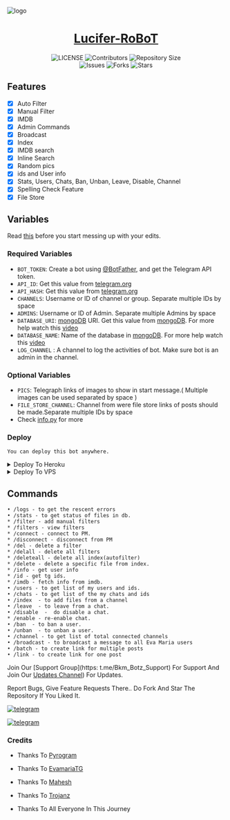 ![logo](https://github.com/Mr-BKM/Lucifer-RoBoT/assets/135838870/53de409e-6b3a-46f6-a21f-904eee2543c2)

<h1 align="center">
<a href="https://telegram.dog/LuciferFilter_Robot">Lucifer-RoBoT</a>
</h1>

<p align="center">
    <img src="https://img.shields.io/github/license/Mr-BKM/Lucifer-RoBoT?style=for-the-badge&logo=appveyor" alt="LICENSE">
    <img src="https://img.shields.io/github/contributors/Mr-BKM/Lucifer-RoBoT?style=for-the-badge&logo=appveyor" alt="Contributors">
    <img src="https://img.shields.io/github/repo-size/Mr-BKM/Lucifer-RoBoT?style=for-the-badge&logo=appveyor" alt="Repository Size"> <br>
    <img src="https://img.shields.io/github/issues/Mr-BKM/Lucifer-RoBoT?style=for-the-badge&logo=appveyor" alt="Issues">
    <img src="https://img.shields.io/github/forks/Mr-BKM/Lucifer-RoBoT?style=for-the-badge&logo=appveyor" alt="Forks">
    <img src="https://img.shields.io/github/stars/Mr-BKM/Lucifer-RoBoT?style=for-the-badge&logo=appveyor" alt="Stars">
</p>

## Features

- [x] Auto Filter
- [x] Manual Filter
- [x] IMDB
- [x] Admin Commands
- [x] Broadcast
- [x] Index
- [x] IMDB search
- [x] Inline Search
- [x] Random pics
- [x] ids and User info 
- [x] Stats, Users, Chats, Ban, Unban, Leave, Disable, Channel
- [x] Spelling Check Feature
- [x] File Store

## Variables

Read [this](https://telegram.dog/TeamEvamaria/12) before you start messing up with your edits.

### Required Variables

* `BOT_TOKEN`: Create a bot using [@BotFather](https://telegram.dog/BotFather), and get the Telegram API token.
* `API_ID`: Get this value from [telegram.org](https://my.telegram.org/apps)
* `API_HASH`: Get this value from [telegram.org](https://my.telegram.org/apps)
* `CHANNELS`: Username or ID of channel or group. Separate multiple IDs by space
* `ADMINS`: Username or ID of Admin. Separate multiple Admins by space
* `DATABASE_URI`: [mongoDB](https://www.mongodb.com) URI. Get this value from [mongoDB](https://www.mongodb.com). For more help watch this [video](https://youtu.be/1G1XwEOnxxo)
* `DATABASE_NAME`: Name of the database in [mongoDB](https://www.mongodb.com). For more help watch this [video](https://youtu.be/1G1XwEOnxxo)
* `LOG_CHANNEL` : A channel to log the activities of bot. Make sure bot is an admin in the channel.

### Optional Variables

* `PICS`: Telegraph links of images to show in start message.( Multiple images can be used separated by space )
* `FILE_STORE_CHANNEL`: Channel from were file store links of posts should be made.Separate multiple IDs by space
* Check [info.py](https://github.com/EvamariaTG/evamaria/blob/master/info.py) for more

### Deploy

`You can deploy this bot anywhere.`

<details><summary>Deploy To Heroku</summary>
<p>
<br>
<a href="https://heroku.com/deploy?template=https://github.com/Mr-BKM/Lucifer-RoBoT">
  <img src="https://www.herokucdn.com/deploy/button.svg" alt="Deploy">
</a>
</p>
</details>

<details><summary>Deploy To VPS</summary>
<p>
<pre>
git clone https://github.com/Mr-BKM/Lucifer-RoBoT
# Install Packages
pip3 install -U -r requirements.txt
Edit info.py with variables as given below then run bot
python3 bot.py
</pre>
</p>
</details>

## Commands
```
• /logs - to get the rescent errors
• /stats - to get status of files in db.
* /filter - add manual filters
* /filters - view filters
* /connect - connect to PM.
* /disconnect - disconnect from PM
* /del - delete a filter
* /delall - delete all filters
* /deleteall - delete all index(autofilter)
* /delete - delete a specific file from index.
* /info - get user info
* /id - get tg ids.
* /imdb - fetch info from imdb.
• /users - to get list of my users and ids.
• /chats - to get list of the my chats and ids 
• /index  - to add files from a channel
• /leave  - to leave from a chat.
• /disable  -  do disable a chat.
* /enable - re-enable chat.
• /ban  - to ban a user.
• /unban  - to unban a user.
• /channel - to get list of total connected channels
• /broadcast - to broadcast a message to all Eva Maria users
• /batch - to create link for multiple posts
• /link - to create link for one post
```


Join Our [Support Group](https: t.me/Bkm_Botz_Support) For Support And Join Our [Updates Channel](https://telegram.dog/Bkm_Botz_Updates)) For Updates.

Report Bugs, Give Feature Requests There..
Do Fork And Star The Repository If You Liked It.

<a href="https://telegram.dog/Bkm_Botz_Updates"><img alt="telegram" src="https://img.shields.io/badge/Updates-%22B1B17.svg?&logo=telegram&logoColor=white"></a>

<a href="https://telegram.dog/Bkm_Botz_Support"><img alt="telegram" src="https://img.shields.io/badge/Group-%22B1B17.svg?&logo=telegram&logoColor=white"></a>

### Credits

- Thanks To [Pyrogram](https://github.com/pyrogram/pyrogram)

- Thanks To [EvamariaTG](https://github.com/EvamariaTG)

- Thanks To [Mahesh](https://github.com/Mahesh0253)

- Thanks To [Trojanz](https://github.com/trojanzhex)

- Thanks To All Everyone In This Journey

